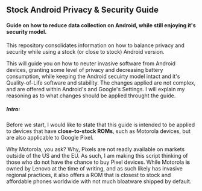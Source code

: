 ## Stock Android Privacy & Security Guide
#### Guide on how to reduce data collection on Android, while still enjoying it's security model.

This repository consolidates information on how to balance privacy and security while using a stock (or close to stock) Android version. 

This will guide you on how to neuter invasive software from Android devices, granting some level of privacy and decreasing battery consumption, while keeping the Android secuirty model intact and it's Quality-of-Life software and stability. The changes applied are not complex, and are offered within Android's and Google's Settings. I will explain my reasoning as to what changes should be applied throught the guide.

##### Intro:
Before we start, I would like to state that this guide is intended to be applied to devices that have **close-to-stock ROMs**, such as Motorola devices, but are also applicable to Google Pixel.

Why Motorola, you ask? Why, Pixels are not readly available on markets outside of the US and the EU. As such, I am making this script thinking of those who do not have the chance to buy Pixel devices. While Motorola **is** owned by Lenovo at the time of writing, and as such likely has invasive regional practices, it also offers a ROM that is closest to stock and affordable phones worldwide with not much bloatware shipped by default.

